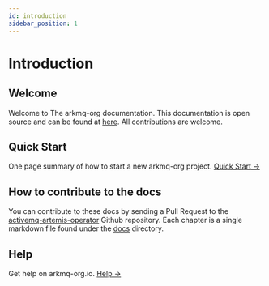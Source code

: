 ```yaml
---
id: introduction
sidebar_position: 1
---
```

# Introduction

## Welcome

Welcome to The arkmq-org documentation. This documentation is open source and can be found at [here](https://github.com/arkmq-org/activemq-artemis-operator/tree/main/docs). All contributions are welcome.

## Quick Start

One page summary of how to start a new arkmq-org project. [Quick Start →](../getting-started/002-quick-start.md)

## How to contribute to the docs

You can contribute to these docs by sending a Pull Request to the [activemq-artemis-operator](https://github.com/arkmq-org/activemq-artemis-operator) Github repository.
Each chapter is a single markdown file found under the [docs](https://github.com/arkmq-org/activemq-artemis-operator/tree/main/docs) directory.

## Help

Get help on arkmq-org.io. [Help →](../help/)